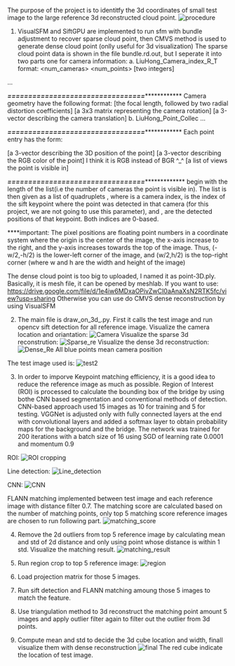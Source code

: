 The purpose of the project is to identitfy the 3d coordinates of small test image to the large reference 3d reconstructed cloud point.
![procedure](https://github.com/lipilian/3D_reconstruction_of_bridge/blob/master/Untitled%20Diagram.jpg)
1. VisualSFM and SiftGPU are implemented to run sfm with bundle adjustment to recover sparse cloud point, then CMVS method is used to 
generate dense cloud point (onlly useful for 3d visualization)
The sparse cloud point data is shown in the file bundle.rd.out, but I seperate it into two parts
one for camera information:
a. LiuHong_Camera_index_R_T
format:
<num_cameras> <num_points> [two integers]
<camera1>
<camera2>
   ...
<cameraN>

*****=================================*****************
Camera geometry have the following format:
<f> <k1> <k2>  [the focal length, followed by two radial distortion coefficients]
<R>            [a 3x3 matrix representing the camera rotation]
<t>            [a 3-vector describing the camera translation]
b. LiuHong_Point_Collec
<point1>
<point2>
  ...
<pointM>

*****=================================*****************
Each point entry has the form:

<position> [a 3-vector describing the 3D position of the point]
<color>   [a 3-vector describing the RGB color of the point] I think it is RGB instead of BGR ^_^
<view list> [a list of views the point is visible in]

*****=================================******************
<view list> begin with the length of the list(i.e the number of cameras the point is visible in).
The list is then given as a list of quadruplets <camera> <key> <x> <y>, where <camera> is a camera index,
<key> is the index of the sift keypoint where the point was detected in that camera (for this project, we
are not going to use this parameter), and <x>, <y> are the detected positions of that keypoint. Both indices are 
0-based.

****important: The pixel positions are floating point numbers in a coordinate system where the origin is the
center of the image, the x-axis increase to the right, and the y-axis increases towards the top of the image.
Thus, (-w/2,-h/2) is the lower-left corner of the image, and (w/2,h/2) is the top-right corner (where w and h
are the width and height of the image)


The dense cloud point is too big to uploaded, I named it as point-3D.ply. Basically, it is mesh file, it can be opened
by meshlab. If you want to use:
https://drive.google.com/file/d/1e4iw6MDxaOPivZwCI0aAnaXsN2RTK5fc/view?usp=sharing
Otherwise you can use do CMVS dense reconstruction by using VisualSFM

2. The main file is draw_on_3d_.py. First it calls the test image and run opencv sift detection for all reference image.
Visualize the camera location and oriantation:
![Camera](https://github.com/lipilian/3D_reconstruction_of_bridge/blob/master/result/camera.JPG)
Visualize the sparse 3d reconstrution:
![Sparse_re](https://github.com/lipilian/3D_reconstruction_of_bridge/blob/master/result/sparse_reconstruction.JPG)
Visualize the dense 3d reconstruction:
![Dense_Re](https://github.com/lipilian/3D_reconstruction_of_bridge/blob/master/result/dense_reconstruction.JPG)
All blue points mean camera position

The test image used is:
![test2](https://github.com/lipilian/3D_reconstruction_of_bridge/blob/master/result/test2/test2.jpg)

3. In order to imporve Keypoint matching efficiency, it is a good idea to reduce the reference image as much as possible.
Region of Interest (ROI) is processed to calculate the bounding box of the bridge by using bothe CNN based segmentation and conventional methods of detection. 
CNN-based approach used 15 images as 10 for training and 5 for testing. VGGNet is adjusted only with fully connected layers at the end
with convolutional layers and added a softmax layer to obtain probability maps for the background and the bridge.
The network was trained for 200 iterations with a batch size of 16 using SGD of learning rate 0.0001 and momentum 0.9

ROI:
![ROI cropping](https://github.com/lipilian/3D_reconstruction_of_bridge/blob/master/result/ROI.png)

Line detection:
![Line_detection](https://github.com/lipilian/3D_reconstruction_of_bridge/blob/master/result/line.png)

CNN:
![CNN](https://github.com/lipilian/3D_reconstruction_of_bridge/blob/master/result/cnn.PNG)

FLANN matching implemented between test image and each reference image with distance filter 0.7.
The matching score are calculated based on the number of matching points, only top 5 matching score reference images are chosen 
to run following part.
![matching_score](https://github.com/lipilian/3D_reconstruction_of_bridge/blob/master/result/test2/matching_score_for_100_image.png)

4. Remove the 2d outliers from top 5 reference image by calculating mean and std of 2d distance and only using point whose distance is within 1 std. Visualize the matching result.
![matching_result](https://github.com/lipilian/3D_reconstruction_of_bridge/blob/master/result/test2/Figure_0.png)

5. Run region crop to top 5 reference image:
![region](https://github.com/lipilian/3D_reconstruction_of_bridge/blob/master/result/test2/Figure_0-1.png)

6. Load projection matrix for those 5 images.

7. Run sift detection and FLANN matching amoung those 5 images to match the feature.

8. Use triangulation method to 3d reconstruct the matching point amount 5 images and apply outlier filter again to filter out the 
outlier from 3d points.

9. Compute mean and std to decide the 3d cube location and width, finall visualize them with dense reconstruction
![final](https://github.com/lipilian/3D_reconstruction_of_bridge/blob/master/result/test2/final_more.JPG)
The red cube indicate the location of test image.




